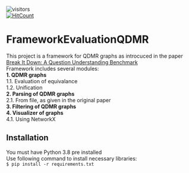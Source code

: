 ![visitors](https://visitor-badge.glitch.me/badge?page_id=AvivYaniv.FrameworkEvaluationQDMR.issue.1) <br/>
[![HitCount](http://hits.dwyl.com/AvivYaniv/FrameworkEvaluationQDMR.svg)](http://hits.dwyl.com/AvivYaniv/FrameworkEvaluationQDMR) <br/>

# FrameworkEvaluationQDMR
This project is a framework for QDMR graphs as introcuced in the paper [Break It Down: A Question Understanding Benchmark](https://arxiv.org/abs/2001.11770)
<br />Framework includes several modules:
<br />**1. QDMR graphs**
<br />1.1. Evaluation of equivalance
<br />1.2. Unification
<br />**2. Parsing of QDMR graphs**
<br />2.1. From file, as given in the original paper
<br />**3. Filtering of QDMR graphs**
<br />**4. Visualizer of graphs**
<br />4.1. Using NetworkX
<br />
## Installation
You must have Python 3.8 pre installed
<br />Use following command to install necessary libraries:
<br />```$ pip install -r requirements.txt```
